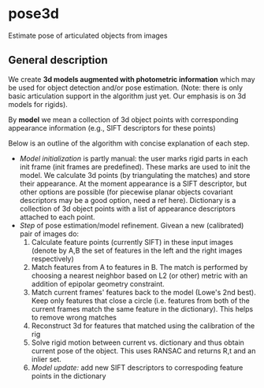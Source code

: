 pose3d
======

Estimate pose of articulated objects from images

General description
-------------------

We create **3d models augmented with photometric information** which may be used for object detection and/or pose estimation. (Note: there is only basic articulation support in the algorithm just yet. Our emphasis is on 3d models for rigids).

By **model** we mean a collection of 3d object points with corresponding appearance information (e.g., SIFT descriptors for these points)


Below is an outline of the algorithm with concise explanation of each step.
- *Model initialization* is partly manual: the user marks rigid parts in each init frame (init frames are predefined).  These marks are used to init the model. We calculate 3d points (by triangulating the matches) and store their appearance. At the moment appearance is a SIFT descriptor, but other options are possible (for piecewise planar objects covariant descriptors may be a good option, need a ref here).  Dictionary is a collection of 3d object points with a list of appearance descriptors attached to each point.
- *Step* of pose estimation/model refinement. Givean a new (calibrated) pair of images do:
  1. Calculate feature points (currently SIFT) in these input images (denote by A,B the set of features in the left and the right images respectively)
  2. Match features from A to features in B.  The match is performed by choosing a nearest neighbor based on L2 (or other) metric with an addition of epipolar geometry constraint.
  3. Match current frames' features back to the model (Lowe's 2nd best). Keep only features that close a circle (i.e. features from both of the current frames match the same feature in the dictionary).  This helps to remove wrong matches
  4. Reconstruct 3d for features that matched using the calibration of the rig
  5. Solve rigid motion between current vs. dictionary and thus obtain current pose​ of the object.  This uses RANSAC and returns R,t and an inlier set.
  6. *Model update:* add new SIFT descriptors to correspoding feature points in the dictionary
